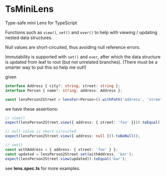 # TsMiniLens
Type-safe mini Lens for TypeScript

Functions such as ``view()``, ``set()`` and ``over()`` to help with viewing / updating nested data structures.

Null values are short-circuited, thus avoiding null reference errors.

Immutability is supported with ``set()`` and ``over``, after which the data structure is updated from leaf to root (but not unrelated branches). (There must be a smarter way to put this so help me out!)

given

```TypeScript
interface Address { city?: string; street: string };
interface Person { name?: string; address: Address };

const lensPerson2Street = lensFor<Person>().withPath('address', 'street');
```

we have these assertions:

```TypeScript
// view()
expect(lensPerson2Street.view({ address: { street: 'foo' }})).toEqual('foo');

// null value is short-circuited
expect(lensPerson2Street.view({ address: null })).toBeNull();

// set()
const withAddress = { address: { street: 'foo' } };
const updated = lensPerson2Street.set(withAddress, 'bar');
expect(lensPerson2Street.view(updated)).toEqual('bar');

```

see **lens.spec.ts** for more examples.